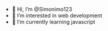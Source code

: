 - 👋 Hi, I’m @Simonimo123
- 👀 I’m interested in web development
- 🌱 I’m currently learning javascript

<!---
Simonimo123/Simonimo123 is a ✨ special ✨ repository because its `README.md` (this file) appears on your GitHub profile.
You can click the Preview link to take a look at your changes.
--->
